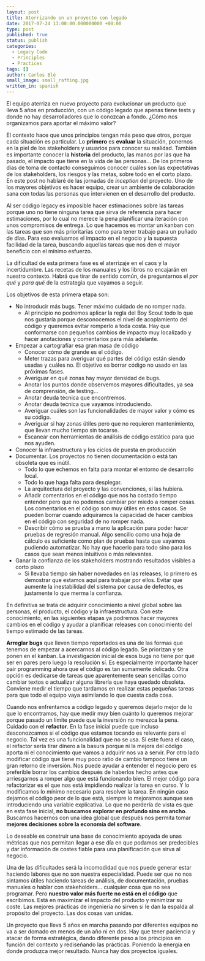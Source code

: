 ```yaml
---
layout: post
title: Aterrizando en un proyecto con legado
date: 2017-07-24 13:00:00.000000000 +00:00
type: post
published: true
status: publish
categories:
  - Legacy Code
  - Principles
  - Practices
tags: []
author: Carlos Blé
small_image: small_rafting.jpg
written_in: spanish
---
```


El equipo aterriza en nuevo proyecto para evolucionar un producto que lleva 5 años en producción, con un código legado que apenas tiene tests y donde no hay desarrolladores que lo conozcan a fondo. ¿Cómo nos organizamos para aportar el máximo valor?

El contexto hace que unos principios tengan más peso que otros, porque cada situación es particular.
Lo **primero** es **evaluar** la situación, ponernos en la piel de los stakeholders y usuarios para conocer
su realidad. También es importante conocer la **historia** del producto, las manos por las que ha pasado,
el impacto que tiene en la vida de las personas... De los primeros días de toma de contacto conseguimos conocer cuáles son las expectativas de los stakeholders, los riesgos y las metas,
sobre todo en el corto plazo. En este post no hablaré de las jornadas de _inception_ del proyecto.
Uno de los mayores objetivos es hacer equipo, crear un ambiente de colaboración sana con todas las
personas que intervienen en el desarrollo del producto.

Al ser código legacy es imposible hacer estimaciones sobre las tareas porque uno no tiene ninguna
tarea que sirva de referencia para hacer estimaciones, por lo cual no merece la pena planificar una
iteración con unos compromisos de entrega. Lo que hacemos es montar un kanban con las tareas que
son más prioritarias como para tener trabajo para un puñado de días. Para eso evaluamos el
impacto en el negocio y la supuesta facilidad de la tarea, buscando aquellas tareas que nos den
el mayor beneficio con el mínimo esfuerzo.

La dificultad de esta primera fase es el aterrizaje en el caos y la incertidumbre. Las recetas de los manuales y los libros no encajarán en nuestro contexto. Habrá que tirar de sentido común, de preguntarnos el _por qué_ y _para qué_ de la estrategia que vayamos a seguir.
 
 
Los objetivos de esta primera etapa son:
   - No introducir más bugs. Tener máximo cuidado de no romper nada.
        - Al principio no podremos aplicar la regla del Boy Scout todo lo que nos gustaría porque desconocemos el nivel de acoplamiento del código y queremos evitar romperlo a toda costa. Hay que conformarse con pequeños cambios de impacto muy localizado y hacer
        anotaciones y comentarios para más adelante.
   - Empezar a cartografiar esa gran masa de código
        - Conocer cómo de grande es el código.
        - Meter trazas para averiguar qué partes del código están siendo usadas y cuáles no. El objetivo es borrar código no usado en las próximas fases.
        - Averiguar en qué zonas hay mayor densidad de bugs.
        - Anotar los puntos donde observemos mayores dificultades, ya sea de comprensión, de testing...
        - Anotar deuda técnica que encontremos.
        - Anotar deuda tećnica que vayamos introduciendo.
        - Averiguar cuáles son las funcionalidades de mayor valor y cómo es su código.
        - Averiguar si hay zonas útiles pero que no requieren mantenimiento, que llevan mucho tiempo sin tocarse.
        - Escanear con herramientas de análisis de código estático para que nos ayuden.
   - Conocer la infraestructura y los ciclos de puesta en producción
   - Documentar. Los proyectos no tienen documentación o está tan obsoleta que es inútil.
        - Todo lo que echemos en falta para montar el entorno de desarrollo local.
        - Todo lo que haga falta para desplegar.
        - La arquitectura del proyecto y las convenciones, si las hubiera.
        - Añadir comentarios en el código que nos ha costado tiempo entender pero que no podemos cambiar por miedo a romper cosas. Los comentarios en el código son muy útiles en estos casos. Se pueden borrar cuando adquiramos la capacidad de hacer cambios en el código con seguridad de no romper nada.
        - Describir cómo se prueba a mano la aplicación para poder hacer pruebas de regresión manual. Algo sencillo como una hoja de cálculo es suficiente como plan de
        pruebas hasta que vayamos pudiendo automatizar. No hay que hacerlo para todo sino
        para los casos que sean menos intuitivos o más relevantes.
   - Ganar la confianza de los stakeholders mostrando resultados visibles a corto plazo
        - Si llevaba tiempo sin haber novedades en las releases, lo primero es demostrar que estamos aquí para trabajar por ellos. Evitar que aumente la inestabilidad del sistema por causa de defectos, es justamente lo que merma la confianza.
        
En definitiva se trata de adquirir conocimiento a nivel global sobre las personas, el producto,
el código y la infraestructura. Con este conocimiento, en las siguientes etapas ya podremos hacer
mayores cambios en el código y ayudar a planificar releases con conocimiento del tiempo estimado
de las tareas.  

**Arreglar bugs** que lleven tiempo reportados es una de las formas que tenemos de empezar a acercarnos al código legado. Se priorizan y se ponen en el kanban. La investigación inicial de esos bugs no tiene por qué ser en pares pero luego la resolución sí. Es especialmente importante hacer pair programming ahora que el código es tan sumamente delicado. Otra opción es dedicarse de tareas que aparentemente sean sencillas como cambiar textos o actualizar alguna librería que haya quedado obsoleta. Conviene medir el tiempo que tardamos en realizar estas pequeñas tareas para que todo el equipo vaya asimilando lo que cuesta cada cosa.

Cuando nos enfrentamos a código legado y queremos dejarlo mejor de lo que lo encontramos, hay que medir muy bien cuánto lo queremos mejorar porque pasado un límite puede que la inversión no merezca la pena. Cuidado con el **refactor**. En la fase inicial puede que incluso desconozcamos si el código que estamos tocando es relevante para el negocio. Tal vez es una funcionalidad que no se usa. Si este fuera el caso, el refactor sería tirar dinero a la basura porque ni la mejora del código aporta ni el conocimiento que vamos a adquirir nos va a servir. Por otro lado modificar  código que tiene muy poco ratio de cambio tampoco tiene un gran retorno de inversión. Nos puede ayudar a entender el negocio pero es preferible borrar los cambios después de haberlos hecho antes que arriesgarnos a romper algo que está funcionando bien. El mejor código para refactorizar es el que nos está impidiendo realizar la tarea en curso. Y lo modificamos lo mínimo necesario para resolver la tarea. En ningún caso dejamos el código peor de lo que está, siempre lo mejoramos aunque sea introduciendo una variable explicativa. Lo que no perdería de vista es que en esta fase inicial,
**no buscamos explorar en profundo sino en ancho**. Buscamos hacernos con una idea global que después nos permita tomar **mejores decisiones sobre la economía del software**.

Lo deseable es construir una base de conocimiento apoyada de unas métricas que nos permitan llegar a
ese día en que podamos ser predecibles y dar información de costes fiable para una planificación que sirva al negocio.

Una de las dificultades será la incomodidad que nos puede generar estar haciendo labores que no son
nuestra especialidad. Puede ser que no nos sintamos útiles haciendo tareas de análisis,
de documentación, pruebas manuales o hablar con stakeholders... cualquier cosa que no sea programar.
Pero **nuestro valor más fuerte no está en el código** que escribimos. Está en maximizar el impacto del producto y minimizar su coste. Las mejores prácticas de ingeniería no sirven si le dan la espalda
al propósito del proyecto. Las dos cosas van unidas.

Un proyecto que lleva 5 años en marcha pasando por diferentes equipos no va a ser domado en menos de un año ni en dos. Hay que tener paciencia y atacar de forma estratégica, dando diferente peso a los principios en función del contexto y rediseñando las prácticas. Poniendo la energía en donde produzca mejor resultado. Nunca hay dos proyectos iguales.     

